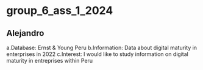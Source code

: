 # group_6_ass_1_2024
## Alejandro
a.Database: Ernst & Young Peru
b.Information: Data about digital maturity in enterprises in 2022
c.Interest: I would like to study information on digital maturity in entreprises within Peru
